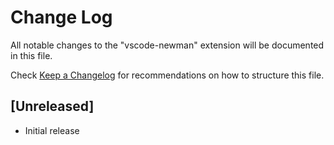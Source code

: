 # Change Log

All notable changes to the "vscode-newman" extension will be documented in this file.

Check [Keep a Changelog](http://keepachangelog.com/) for recommendations on how to structure this file.

## [Unreleased]

- Initial release